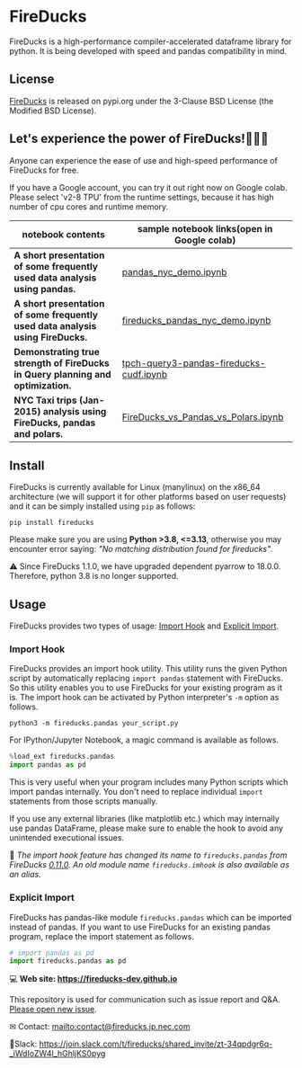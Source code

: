 # FireDucks

FireDucks is a high-performance compiler-accelerated dataframe library for python. It is being developed with speed and pandas compatibility in mind.

## License

[FireDucks](https://pypi.org/project/fireducks/) is released on pypi.org under the 3-Clause BSD License (the Modified BSD License).

## Let's experience the power of FireDucks!&#x1f986;&#x1f986;&#x1f986;

Anyone can experience the ease of use and high-speed performance of FireDucks for free.

If you have a Google account, you can try it out right now on Google colab.
Please select 'v2-8 TPU' from the runtime settings, because it has high number of cpu cores and runtime memory.

| notebook contents | sample notebook links(open in Google colab) |
|-----------|---------|
| **A short presentation of some frequently used data analysis using pandas.** | [pandas_nyc_demo.ipynb](https://colab.research.google.com/github/fireducks-dev/fireducks/blob/main/notebooks/nyc_demo/pandas_nyc_demo.ipynb)               |
| **A short presentation of some frequently used data analysis using FireDucks.** | [fireducks_pandas_nyc_demo.ipynb](https://colab.research.google.com/github/fireducks-dev/fireducks/blob/main/notebooks/nyc_demo/fireducks_pandas_nyc_demo.ipynb)     |
| **Demonstrating true strength of FireDucks in Query planning and optimization.** | [tpch-query3-pandas-fireducks-cudf.ipynb](https://colab.research.google.com/github/fireducks-dev/fireducks/blob/main/notebooks/tpch-query3-pandas-fireducks-cudf.ipynb)               |
| **NYC Taxi trips (Jan-2015) analysis using FireDucks, pandas and polars.**      | [FireDucks_vs_Pandas_vs_Polars.ipynb](https://colab.research.google.com/github/fireducks-dev/fireducks/blob/main/notebooks/FireDucks_vs_Pandas_vs_Polars.ipynb)               |

## Install 

FireDucks is currently available for Linux (manylinux) on the x86\_64 architecture (we will support it for other platforms based on user requests) 
and it can be simply installed using `pip` as follows:

```shell
pip install fireducks
```

Please make sure you are using **Python >3.8, <=3.13**, otherwise you may encounter
error saying: *"No matching distribution found for fireducks"*.

&#x26a0; Since FireDucks 1.1.0, we have upgraded dependent pyarrow to 18.0.0. Therefore, python 3.8 is no longer supported.

## Usage

FireDucks provides two types of usage: [Import Hook](#import-hook) and
[Explicit Import](#explicit-import).

### Import Hook 

FireDucks provides an import hook utility. This utility runs the given Python
script by automatically replacing `import pandas` statement with FireDucks. So
this utility enables you to use FireDucks for your existing program as it is.
The import hook can be activated by Python interpreter's `-m` option as follows.

```shell
python3 -m fireducks.pandas your_script.py
```

For IPython/Jupyter Notebook, a magic command is available as follows.

```python
%load_ext fireducks.pandas
import pandas as pd
```

This is very useful when your program includes many Python scripts which import
pandas internally. You don't need to replace individual `import` statements from
those scripts manually.

If you use any external libraries (like matplotlib etc.) which may internally
use pandas DataFrame, please make sure to enable the hook to avoid any
unintended executional issues.

&#x1f4e2; _The import hook feature has changed its name to `fireducks.pandas` from
FireDucks [0.11.0](https://fireducks-dev.github.io/docs/release-note/#v0.11.0). 
An old module name `fireducks.imhook` is also available as an alias._

### Explicit Import 

FireDucks has pandas-like module `fireducks.pandas` which can be imported instead
of pandas. If you want to use FireDucks for an existing pandas program, replace
the import statement as follows.

```python
# import pandas as pd
import fireducks.pandas as pd
```

&#x1f4bb; **Web site: <https://fireducks-dev.github.io>**

This repository is used for communication such as issue report and Q&A. [Please open new issue](https://github.com/fireducks-dev/fireducks/issues/new/choose).

&#x2709; Contact: <mailto:contact@fireducks.jp.nec.com>

&#x1f91d;Slack: <https://join.slack.com/t/fireducks/shared_invite/zt-34qpdgr6q-_iWdIoZW4l_hGhljKS0pyg>
